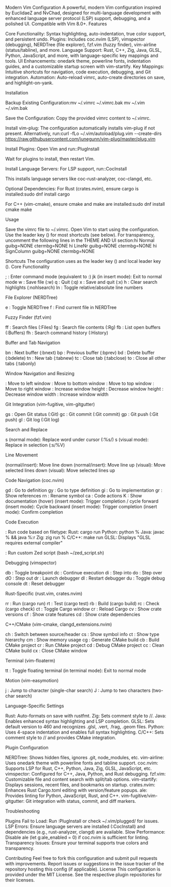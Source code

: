 Modern Vim Configuration
A powerful, modern Vim configuration inspired by EuclidaeZ and NvChad, designed for multi-language development with enhanced language server protocol (LSP) support, debugging, and a polished UI. Compatible with Vim 8.0+.
Features

Core Functionality: Syntax highlighting, auto-indentation, true color support, and persistent undo.
Plugins: Includes coc.nvim (LSP), vimspector (debugging), NERDTree (file explorer), fzf.vim (fuzzy finder), vim-airline (status/tabline), and more.
Language Support: Rust, C++, Zig, Java, GLSL, Python, JavaScript, and more, with language-specific key mappings and tools.
UI Enhancements: onedark theme, powerline fonts, indentation guides, and a customizable startup screen with vim-startify.
Key Mappings: Intuitive shortcuts for navigation, code execution, debugging, and Git integration.
Automation: Auto-reload vimrc, auto-create directories on save, and highlight-on-yank.

Installation

Backup Existing Configuration:mv ~/.vimrc ~/.vimrc.bak
mv ~/.vim ~/.vim.bak


Save the Configuration:
Copy the provided vimrc content to ~/.vimrc.


Install vim-plug:
The configuration automatically installs vim-plug if not present. Alternatively, run:curl -fLo ~/.vim/autoload/plug.vim --create-dirs \
  https://raw.githubusercontent.com/junegunn/vim-plug/master/plug.vim




Install Plugins:
Open Vim and run::PlugInstall


Wait for plugins to install, then restart Vim.


Install Language Servers:
For LSP support, run::CocInstall


This installs language servers like coc-rust-analyzer, coc-clangd, etc.


Optional Dependencies:
For Rust (crates.nvim), ensure cargo is installed:sudo dnf install cargo


For C++ (vim-cmake), ensure cmake and make are installed:sudo dnf install cmake make





Usage

Save the vimrc file to ~/.vimrc.
Open Vim to start using the configuration.
Use the leader key (<Space>) for most shortcuts (see below).
For transparency, uncomment the following lines in the THEME AND UI section:hi Normal guibg=NONE ctermbg=NONE
hi LineNr guibg=NONE ctermbg=NONE
hi SignColumn guibg=NONE ctermbg=NONE



Shortcuts
The configuration uses <Space> as the leader key (<leader>) and local leader key (<localleader>).
Core Functionality

; : Enter command mode (equivalent to :)
jk (in insert mode): Exit to normal mode
<leader>w : Save file (:w)
<leader>q : Quit (:q)
<leader>x : Save and quit (:x)
<leader>h : Clear search highlights (:nohlsearch)
<leader>ln : Toggle relative/absolute line numbers

File Explorer (NERDTree)

<leader>e : Toggle NERDTree
<leader>f : Find current file in NERDTree

Fuzzy Finder (fzf.vim)

<leader>ff : Search files (:Files)
<leader>fg : Search file contents (:Rg)
<leader>fb : List open buffers (:Buffers)
<leader>fh : Search command history (:History)

Buffer and Tab Navigation

<leader>bn : Next buffer (:bnext)
<leader>bp : Previous buffer (:bprev)
<leader>bd : Delete buffer (:bdelete)
<leader>tn : New tab (:tabnew)
<leader>tc : Close tab (:tabclose)
<leader>to : Close all other tabs (:tabonly)

Window Navigation and Resizing

<C-h> : Move to left window
<C-j> : Move to bottom window
<C-k> : Move to top window
<C-l> : Move to right window
<C-Up> : Increase window height
<C-Down> : Decrease window height
<C-Left> : Decrease window width
<C-Right> : Increase window width

Git Integration (vim-fugitive, vim-gitgutter)

<leader>gs : Open Git status (:Git)
<leader>gc : Git commit (:Git commit)
<leader>gp : Git push (:Git push)
<leader>gl : Git log (:Git log)

Search and Replace

<leader>s (normal mode): Replace word under cursor (:%s/<word>)
<leader>s (visual mode): Replace in selection (:s/%V)

Line Movement

<A-j> (normal/insert): Move line down
<A-k> (normal/insert): Move line up
<A-j> (visual): Move selected lines down
<A-k> (visual): Move selected lines up

Code Navigation (coc.nvim)

gd : Go to definition
gy : Go to type definition
gi : Go to implementation
gr : Show references
<leader>rn : Rename symbol
<leader>ca : Code actions
K : Show documentation (hover)
<Tab> (insert mode): Trigger completion / cycle forward
<S-Tab> (insert mode): Cycle backward
<C-Space> (insert mode): Trigger completion
<CR> (insert mode): Confirm completion

Code Execution

<F5> : Run code based on filetype:
Rust: cargo run
Python: python %
Java: javac % && java %:r
Zig: zig run %
C/C++: make run
GLSL: Displays "GLSL requires external compiler"


<F6> : Run custom Zed script (bash ~/zed_script.sh)

Debugging (vimspector)

<leader>db : Toggle breakpoint
<leader>dc : Continue execution
<leader>di : Step into
<leader>do : Step over
<leader>dO : Step out
<leader>dr : Launch debugger
<leader>dl : Restart debugger
<leader>du : Toggle debug console
<leader>dt : Reset debugger

Rust-Specific (rust.vim, crates.nvim)

<leader>rr : Run (cargo run)
<leader>rt : Test (cargo test)
<leader>rb : Build (cargo build)
<leader>rc : Check (cargo check)
<leader>ct : Toggle Cargo window
<leader>cr : Reload Cargo
<leader>cv : Show crate versions
<leader>cf : Show crate features
<leader>cd : Show crate dependencies

C++/CMake (vim-cmake, clangd_extensions.nvim)

<leader>ch : Switch between source/header
<leader>cs : Show symbol info
<leader>ct : Show type hierarchy
<leader>cm : Show memory usage
<leader>cg : Generate CMake build
<leader>cb : Build CMake project
<leader>cr : Run CMake project
<leader>cd : Debug CMake project
<leader>cc : Clean CMake build
<leader>cx : Close CMake window

Terminal (vim-floaterm)

<leader>tt : Toggle floating terminal
<Esc> (in terminal mode): Exit to normal mode

Motion (vim-easymotion)

<leader>j : Jump to character (single-char search)
<leader>J : Jump to two characters (two-char search)

Language-Specific Settings

Rust: Auto-formats on save with rustfmt.
Zig: Sets comment style to //.
Java: Enables enhanced syntax highlighting and LSP completion.
GLSL: Sets default version to 460 and recognizes .glsl, .vert, .frag, .geom files.
Python: Uses 4-space indentation and enables full syntax highlighting.
C/C++: Sets comment style to // and provides CMake integration.

Plugin Configuration

NERDTree: Shows hidden files, ignores .git, node_modules, etc.
vim-airline: Uses onedark theme with powerline fonts and tabline support.
coc.nvim: Supports LSP for Rust, C++, Python, Java, Zig, GLSL, JavaScript, etc.
vimspector: Configured for C++, Java, Python, and Rust debugging.
fzf.vim: Customizable file and content search with split/tab options.
vim-startify: Displays sessions, recent files, and bookmarks on startup.
crates.nvim: Enhances Rust Cargo.toml editing with version/feature popups.
ale: Provides linting for Python, JavaScript, Rust, and C++.
vim-fugitive/vim-gitgutter: Git integration with status, commit, and diff markers.

Troubleshooting

Plugins Fail to Load: Run :PlugInstall or check ~/.vim/plugged/ for issues.
LSP Errors: Ensure language servers are installed (:CocInstall) and dependencies (e.g., rust-analyzer, clangd) are available.
Slow Performance: Disable ale (let g:ale_enabled = 0) if coc.nvim is sufficient for linting.
Transparency Issues: Ensure your terminal supports true colors and transparency.

Contributing
Feel free to fork this configuration and submit pull requests with improvements. Report issues or suggestions in the issue tracker of the repository hosting this config (if applicable).
License
This configuration is provided under the MIT License. See the respective plugin repositories for their licenses.
